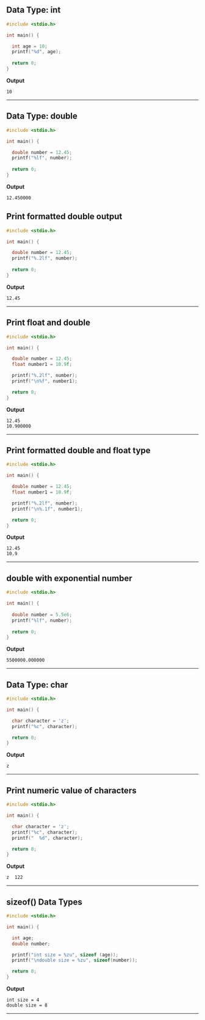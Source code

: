 ## Data Type: int

```c
#include <stdio.h>

int main() {

  int age = 10;
  printf("%d", age);
  
  return 0;
}
```

**Output**

```
10
```


---
## Data Type: double 

```c
#include <stdio.h>

int main() {

  double number = 12.45;
  printf("%lf", number);
  
  return 0;
}
```

**Output**

```
12.450000
```
## Print formatted double output

```c
#include <stdio.h>

int main() {

  double number = 12.45;
  printf("%.2lf", number);
  
  return 0;
}
```

**Output**

```
12.45
```
---
## Print float and double

```c
#include <stdio.h>

int main() {

  double number = 12.45;
  float number1 = 10.9f;

  printf("%.2lf", number);
  printf("\n%f", number1);  

  return 0;
}
```

**Output**

```
12.45
10.900000
```

---
## Print formatted double and float type

```c
#include <stdio.h>

int main() {

  double number = 12.45;
  float number1 = 10.9f;

  printf("%.2lf", number);
  printf("\n%.1f", number1);  

  return 0;
}
```

**Output**

```
12.45
10.9
```

---
## double with exponential number

```c
#include <stdio.h>

int main() {
  
  double number = 5.5e6;
  printf("%lf", number);
  
  return 0;
}
```

**Output**

```
5500000.000000
```

---
## Data Type: char

```c
#include <stdio.h>

int main() {

  char character = 'z';
  printf("%c", character);

  return 0;
}
```

**Output**

```
z
```

---
## Print numeric value of characters

```c
#include <stdio.h>

int main() {

  char character = 'z';
  printf("%c", character);
  printf("  %d", character);

  return 0;
}
```

**Output**

```
z  122
```

---
## sizeof() Data Types

```c
#include <stdio.h>

int main() {

  int age;
  double number;

  printf("int size = %zu", sizeof (age));
  printf("\ndouble size = %zu", sizeof(number));

  return 0;
}
```

**Output**

```
int size = 4
double size = 8
```

---
